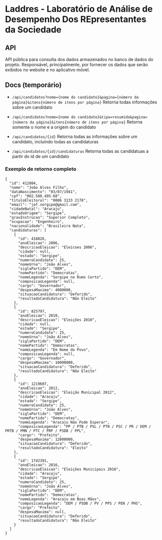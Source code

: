 # Laddres - Laboratório de Análise de Desempenho Dos REpresentantes da Sociedade

## API

 API pública para consulta dos dados armazenados no banco de dados do projeto. Responsável, principalmente, por fornecer os dados que serão exibidos no website e no aplicativo móvel.

## Docs (temporário)

- `/api/candidatos?nome={nome do candidato}&pagina={número da página}&itens{número de itens por página}`
  Retorna todas informações sobre um candidato

- `/api/candidatos?nome={nome do candidato}&tipo=resumido&pagina={número da página}&itens{número de itens por página}`
  Retorna somente o nome e a origem do candidato

- `/api/candidatos/{id}`
  Retorna todas as informações sobre um candidato, incluindo todas as candidaturas

- `/api/candidatos/{id}/candidaturas`
  Retorna todas as candidatuas a partir do id de um candidato

### Exemplo de retorno completo

```
{
  "id": 412004,
  "nome": "João Alves Filho",
  "dataNascimento": "03/07/1941",
  "cpf": "002.588.495-68",
  "tituloEleitoral": "0006 3133 2178",
  "email": "jaf.sergipe@gmail.com",
  "cidadeNatal": "Aracaju",
  "estadoOrigem": "Sergipe",
  "grauInstrucao": "Superior Completo",
  "ocupacao": "Engenheiro",
  "nacionalidade": "Brasileira Nata",
  "candidaturas": [
    {
      "id": 418826,
      "anoEleicao": 2006,
      "descricaoEleicao": "Eleicoes 2006",
      "cidade": null,
      "estado": "Sergipe",
      "numeroCandidato": 25,
      "nomeUrna": "João Alves",
      "siglaPartido": "DEM",
      "nomePartido": "Democratas",
      "nomeLegenda": "Sergipe no Rumo Certo",
      "composicaoLegenda": null,
      "cargo": "Governador",
      "despesaMaxima": 4000000,
      "situacaoCandidatura": "Deferido",
      "resultadoCandidatura": "Não Eleito"
    },
    {
      "id": 825797,
      "anoEleicao": 2010,
      "descricaoEleicao": "Eleições 2010",
      "cidade": null,
      "estado": "Sergipe",
      "numeroCandidato": 25,
      "nomeUrna": "João Alves",
      "siglaPartido": "DEM",
      "nomePartido": "Democratas",
      "nomeLegenda": "Em Nome do Povo",
      "composicaoLegenda": null,
      "cargo": "Governador",
      "despesaMaxima": 10000000,
      "situacaoCandidatura": "Deferido",
      "resultadoCandidatura": "Não Eleito"
    },
    {
      "id": 1219607,
      "anoEleicao": 2012,
      "descricaoEleicao": "Eleição Municipal 2012",
      "cidade": "Aracaju",
      "estado": "Sergipe",
      "numeroCandidato": 25,
      "nomeUrna": "João Alves",
      "siglaPartido": "DEM",
      "nomePartido": "Democratas",
      "nomeLegenda": "Aracaju Não Pode Esperar",
      "composicaoLegenda": "PP / PTB / PSL / PTN / PSC / PR / DEM / PRTB / PMN / PTC / PRP / PSDB / PPL",
      "cargo": "Prefeito",
      "despesaMaxima": 12000000,
      "situacaoCandidatura": "Deferido",
      "resultadoCandidatura": "Eleito"
    },
    {
      "id": 1742391,
      "anoEleicao": 2016,
      "descricaoEleicao": "Eleições Municipais 2016",
      "cidade": "Aracaju",
      "estado": "Sergipe",
      "numeroCandidato": 25,
      "nomeUrna": "João Alves",
      "siglaPartido": "DEM",
      "nomePartido": "Democratas",
      "nomeLegenda": "Aracaju em Boas Mãos",
      "composicaoLegenda": "DEM / PSDB / PV / PPS / PEN / PHS",
      "cargo": "Prefeito",
      "despesaMaxima": null,
      "situacaoCandidatura": "Deferido",
      "resultadoCandidatura": "Não Eleito"
    }
  ]
}
```
